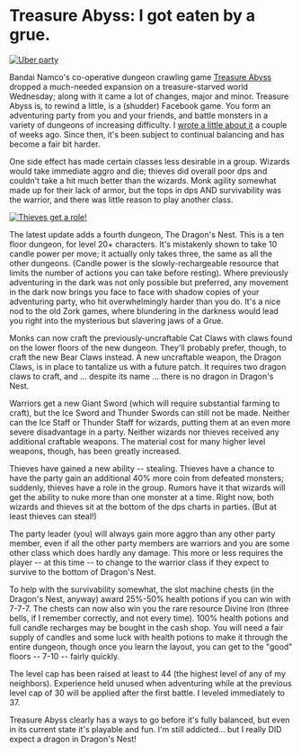 # Treasure Abyss: I got eaten by a grue.

[![](http://westkarana.com/wp-content/uploads/2010/09/Fullscreen-capture-9112010-73352-PM-480x379.jpg "Uber party")](http://westkarana.com/wp-content/uploads/2010/09/Fullscreen-capture-9112010-73352-PM.jpg)

Bandai Namco's co-operative dungeon crawling game [Treasure Abyss](http://apps.facebook.com/treasureabyss/) dropped a much-needed expansion on a treasure-starved world Wednesday; along with it came a lot of changes, major and minor. Treasure Abyss is, to rewind a little, is a (shudder) Facebook game. You form an adventuring party from you and your friends, and battle monsters in a variety of dungeons of increasing difficulty. I [wrote a little about it](http://westkarana.com/index.php/2010/08/31/treasure-abyss-not-your-ordinary-social-game/) a couple of weeks ago. Since then, it's been subject to continual balancing and has become a fair bit harder.

One side effect has made certain classes less desirable in a group. Wizards would take immediate aggro and die; thieves did overall poor dps and couldn't take a hit much better than the wizards. Monk agility somewhat made up for their lack of armor, but the tops in dps AND survivability was the warrior, and there was little reason to play another class.

[![](http://westkarana.com/wp-content/uploads/2010/09/Fullscreen-capture-9112010-73158-PM-480x376.jpg "Thieves get a role!")](http://westkarana.com/wp-content/uploads/2010/09/Fullscreen-capture-9112010-73158-PM.jpg)

The latest update adds a fourth dungeon, The Dragon's Nest. This is a ten floor dungeon, for level 20+ characters. It's mistakenly shown to take 10 candle power per move; it actually only takes three, the same as all the other dungeons. (Candle power is the slowly-rechargeable resource that limits the number of actions you can take before resting). Where previously adventuring in the dark was not only possible but preferred, any movement in the dark now brings you face to face with shadow copies of your adventuring party, who hit overwhelmingly harder than you do. It's a nice nod to the old Zork games, where blundering in the darkness would lead you right into the mysterious but slavering jaws of a Grue.

Monks can now craft the previously-uncraftable Cat Claws with claws found on the lower floors of the new dungeon. They'll probably prefer, though, to craft the new Bear Claws instead. A new uncraftable weapon, the Dragon Claws, is in place to tantalize us with a future patch. It requires two dragon claws to craft, and ... despite its name ... there is no dragon in Dragon's Nest.

Warriors get a new Giant Sword (which will require substantial farming to craft), but the Ice Sword and Thunder Swords can still not be made. Neither can the Ice Staff or Thunder Staff for wizards, putting them at an even more severe disadvantage in a party. Neither wizards nor thieves received any additional craftable weapons. The material cost for many higher level weapons, though, has been greatly increased.

Thieves have gained a new ability -- stealing. Thieves have a chance to have the party gain an additional 40% more coin from defeated monsters; suddenly, thieves have a role in the group. Rumors have it that wizards will get the ability to nuke more than one monster at a time. Right now, both wizards and thieves sit at the bottom of the dps charts in parties. (But at least thieves can steal!)

The party leader (you) will always gain more aggro than any other party member, even if all the other party members are warriors and you are some other class which does hardly any damage. This more or less requires the player -- at this time -- to change to the warrior class if they expect to survive to the bottom of Dragon's Nest.

To help with the survivability somewhat, the slot machine chests (in the Dragon's Nest, anyway) award 25%-50% health potions if you can win with 7-7-7. The chests can now also win you the rare resource Divine Iron (three bells, if I remember correctly, and not every time). 100% health potions and full candle recharges may be bought in the cash shop. You will need a fair supply of candles and some luck with health potions to make it through the entire dungeon, though once you learn the layout, you can get to the "good" floors -- 7-10 -- fairly quickly.

The level cap has been raised at least to 44 (the highest level of any of my neighbors). Experience held unused when adventuring while at the previous level cap of 30 will be applied after the first battle. I leveled immediately to 37.

Treasure Abyss clearly has a ways to go before it's fully balanced, but even in its current state it's playable and fun. I'm still addicted... but I really DID expect a dragon in Dragon's Nest!
